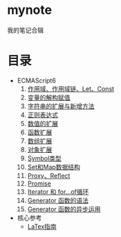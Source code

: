 # mynote
我的笔记合辑

# 目录
* ECMAScript6
    1. [作用域、作用域链、Let、Const](./es6/chapter1.md)
    2. [变量的解构赋值](./es6/chapter2.md)
    3. [字符串的扩展与新增方法](./es6/chapter3.md)
    4. [正则表达式](./es6/chapter4.md)
    5. [数值的扩展](./es6/chapter5.md)
    6. [函数扩展](./es6/chapter6.md)
    7. [数组扩展](./es6/chapter7.md)
    8. [对象扩展](./es6/chapter8.md)
    9. [Symbol类型](./es6/chapter9.md)
    10. [Set和Map数据结构](./es6/chapter10.md)
    11. [Proxy、Reflect](./es6/chapter11.md)
    12. [Promise](./es6/chapter12.md)
    13. [Iterator 和 for...of循环](./es6/chapter13.md)
    14. [Generator 函数的语法](./es6/chapter14.md)
    15. [Generator 函数的异步运用](./es6/chapter15.md)
* 核心参考
  * [LaTex指南](https://blog.csdn.net/zryxh1/article/details/53161011)
